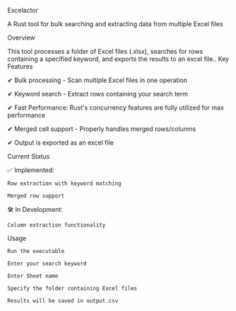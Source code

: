 Excelactor

A Rust tool for bulk searching and extracting data from multiple Excel files

Overview

This tool  processes a folder of Excel files (.xlsx), searches for rows containing a specified keyword, and exports the results to an excel file..
Key Features

✔ Bulk processing - Scan multiple Excel files in one operation

✔ Keyword search - Extract rows containing your search term

✔ Fast Performance: Rust's concurrency features are fully utilized for max performance

✔ Merged cell support - Properly handles merged rows/columns

✔ Output is exported as an excel file

Current Status

✅ Implemented:

    Row extraction with keyword matching

    Merged row support



🛠 In Development:

    Column extraction functionality



Usage

    Run the executable

    Enter your search keyword

    Enter Sheet name

    Specify the folder containing Excel files

    Results will be saved in output.csv
